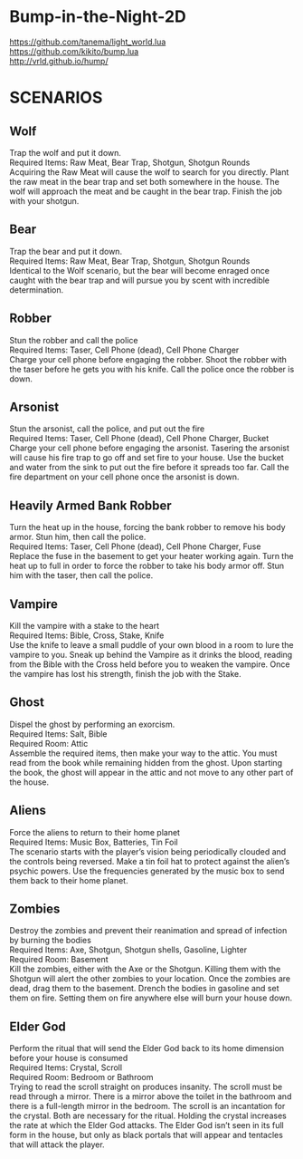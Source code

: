 Bump-in-the-Night-2D
====================

https://github.com/tanema/light_world.lua  
https://github.com/kikito/bump.lua  
http://vrld.github.io/hump/

# SCENARIOS
## Wolf
Trap the wolf and put it down.  
Required Items: Raw Meat, Bear Trap, Shotgun, Shotgun Rounds  
Acquiring the Raw Meat will cause the wolf to search for you directly. Plant the raw meat in the bear trap and set both somewhere in the house. The wolf will approach the meat and be caught in the bear trap. Finish the job with your shotgun.

## Bear
Trap the bear and put it down.  
Required Items: Raw Meat, Bear Trap, Shotgun, Shotgun Rounds  
Identical to the Wolf scenario, but the bear will become enraged once caught with the bear trap and will pursue you by scent with incredible determination.

## Robber
Stun the robber and call the police  
Required Items: Taser, Cell Phone (dead), Cell Phone Charger  
Charge your cell phone before engaging the robber. Shoot the robber with the taser before he gets you with his knife. Call the police once the robber is down.

## Arsonist
Stun the arsonist, call the police, and put out the fire  
Required Items: Taser, Cell Phone (dead), Cell Phone Charger, Bucket  
Charge your cell phone before engaging the arsonist. Tasering the arsonist will cause his fire trap to go off and set fire to your house. Use the bucket and water from the sink to put out the fire before it spreads too far. Call the fire department on your cell phone once the arsonist is down.

## Heavily Armed Bank Robber
Turn the heat up in the house, forcing the bank robber to remove his body armor. Stun him, then call the police.  
Required Items: Taser, Cell Phone (dead), Cell Phone Charger, Fuse  
Replace the fuse in the basement to get your heater working again. Turn the heat up to full in order to force the robber to take his body armor off. Stun him with the taser, then call the police.

## Vampire
Kill the vampire with a stake to the heart  
Required Items: Bible, Cross, Stake, Knife  
Use the knife to leave a small puddle of your own blood in a room to lure the vampire to you. Sneak up behind the Vampire as it drinks the blood, reading from the Bible with the Cross held before you to weaken the vampire. Once the vampire has lost his strength, finish the job with the Stake.

## Ghost
Dispel the ghost by performing an exorcism.  
Required Items: Salt, Bible  
Required Room: Attic  
Assemble the required items, then make your way to the attic. You must read from the book while remaining hidden from the ghost. Upon starting the book, the ghost will appear in the attic and not move to any other part of the house.

## Aliens
Force the aliens to return to their home planet  
Required Items: Music Box, Batteries, Tin Foil  
The scenario starts with the player’s vision being periodically clouded and the controls being reversed. Make a tin foil hat to protect against the alien’s psychic powers. Use the frequencies generated by the music box to send them back to their home planet.

## Zombies
Destroy the zombies and prevent their reanimation and spread of infection by burning the bodies  
Required Items: Axe, Shotgun, Shotgun shells, Gasoline, Lighter  
Required Room: Basement  
Kill the zombies, either with the Axe or the Shotgun. Killing them with the Shotgun will alert the other zombies to your location. Once the zombies are dead, drag them to the basement. Drench the bodies in gasoline and set them on fire. Setting them on fire anywhere else will burn your house down.

## Elder God
Perform the ritual that will send the Elder God back to its home dimension before your house is consumed  
Required Items: Crystal, Scroll  
Required Room: Bedroom or Bathroom  
Trying to read the scroll straight on produces insanity. The scroll must be read through a mirror. There is a mirror above the toilet in the bathroom and there is a full-length mirror in the bedroom. The scroll is an incantation for the crystal. Both are necessary for the ritual. Holding the crystal increases the rate at which the Elder God attacks. The Elder God isn’t seen in its full form in the house, but only as black portals that will appear and tentacles that will attack the player.
